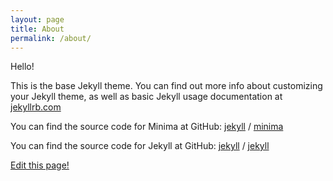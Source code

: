 ```yaml
---
layout: page
title: About
permalink: /about/
---
```


Hello!

This is the base Jekyll theme. You can find out more info about customizing your Jekyll theme, as well as basic Jekyll usage documentation at [jekyllrb.com](https://jekyllrb.com/)

You can find the source code for Minima at GitHub:
[jekyll][jekyll-organization] /
[minima](https://github.com/jekyll/minima)

You can find the source code for Jekyll at GitHub:
[jekyll][jekyll-organization] /
[jekyll](https://github.com/jekyll/jekyll)

<a href="{{ site.github.repository_url }}/edit/docs/docs/{{ page.path }}">Edit this page!</a>


[jekyll-organization]: https://github.com/jekyll

